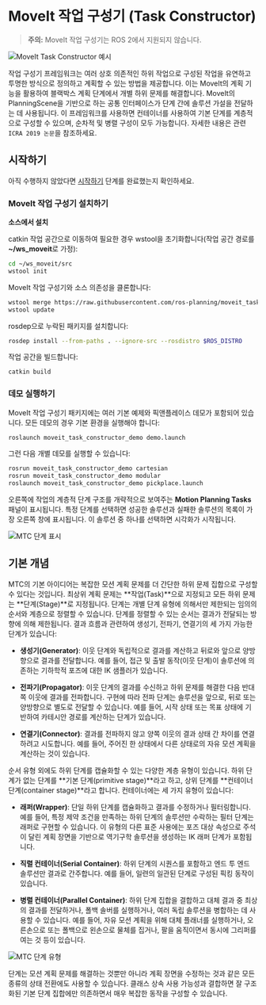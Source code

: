 # MoveIt 작업 구성기 (Task Constructor)

> **주의:** MoveIt 작업 구성기는 ROS 2에서 지원되지 않습니다.

![MoveIt Task Constructor 예시](./figs/mtc_example.png)

작업 구성기 프레임워크는 여러 상호 의존적인 하위 작업으로 구성된 작업을 유연하고 투명한 방식으로 정의하고 계획할 수 있는 방법을 제공합니다. 이는 MoveIt의 계획 기능을 활용하여 블랙박스 계획 단계에서 개별 하위 문제를 해결합니다. MoveIt의 PlanningScene을 기반으로 하는 공통 인터페이스가 단계 간에 솔루션 가설을 전달하는 데 사용됩니다. 이 프레임워크를 사용하면 컨테이너를 사용하여 기본 단계를 계층적으로 구성할 수 있으며, 순차적 및 병렬 구성이 모두 가능합니다. 자세한 내용은 관련 `ICRA 2019 논문`을 참조하세요.

## 시작하기

아직 수행하지 않았다면 [시작하기](../week10/getting_started) 단계를 완료했는지 확인하세요.

### MoveIt 작업 구성기 설치하기

**소스에서 설치**

catkin 작업 공간으로 이동하여 필요한 경우 wstool을 초기화합니다(작업 공간 경로를 **~/ws_moveit**로 가정):

```bash
cd ~/ws_moveit/src
wstool init
```

MoveIt 작업 구성기와 소스 의존성을 클론합니다:

```bash
wstool merge https://raw.githubusercontent.com/ros-planning/moveit_task_constructor/master/.rosinstall
wstool update
```

rosdep으로 누락된 패키지를 설치합니다:

```bash
rosdep install --from-paths . --ignore-src --rosdistro $ROS_DISTRO
```

작업 공간을 빌드합니다:

```bash
catkin build
```

### 데모 실행하기

MoveIt 작업 구성기 패키지에는 여러 기본 예제와 픽앤플레이스 데모가 포함되어 있습니다. 모든 데모의 경우 기본 환경을 실행해야 합니다:

```bash
roslaunch moveit_task_constructor_demo demo.launch
```

그런 다음 개별 데모를 실행할 수 있습니다:

```bash
rosrun moveit_task_constructor_demo cartesian
rosrun moveit_task_constructor_demo modular
roslaunch moveit_task_constructor_demo pickplace.launch
```

오른쪽에 작업의 계층적 단계 구조를 개략적으로 보여주는 **Motion Planning Tasks** 패널이 표시됩니다. 특정 단계를 선택하면 성공한 솔루션과 실패한 솔루션의 목록이 가장 오른쪽 창에 표시됩니다. 이 솔루션 중 하나를 선택하면 시각화가 시작됩니다.

![MTC 단계 표시](./figs/mtc_show_stages.gif)

## 기본 개념

MTC의 기본 아이디어는 복잡한 모션 계획 문제를 더 간단한 하위 문제 집합으로 구성할 수 있다는 것입니다. 최상위 계획 문제는 **작업(Task)**으로 지정되고 모든 하위 문제는 **단계(Stage)**로 지정됩니다. 단계는 개별 단계 유형에 의해서만 제한되는 임의의 순서와 계층으로 정렬할 수 있습니다. 단계를 정렬할 수 있는 순서는 결과가 전달되는 방향에 의해 제한됩니다. 결과 흐름과 관련하여 생성기, 전파기, 연결기의 세 가지 가능한 단계가 있습니다:

- **생성기(Generator)**: 이웃 단계와 독립적으로 결과를 계산하고 뒤로와 앞으로 양방향으로 결과를 전달합니다. 예를 들어, 접근 및 출발 동작(이웃 단계)이 솔루션에 의존하는 기하학적 포즈에 대한 IK 샘플러가 있습니다.

- **전파기(Propagator)**: 이웃 단계의 결과를 수신하고 하위 문제를 해결한 다음 반대쪽 이웃에 결과를 전파합니다. 구현에 따라 전파 단계는 솔루션을 앞으로, 뒤로 또는 양방향으로 별도로 전달할 수 있습니다. 예를 들어, 시작 상태 또는 목표 상태에 기반하여 카테시안 경로를 계산하는 단계가 있습니다.

- **연결기(Connector)**: 결과를 전파하지 않고 양쪽 이웃의 결과 상태 간 차이를 연결하려고 시도합니다. 예를 들어, 주어진 한 상태에서 다른 상태로의 자유 모션 계획을 계산하는 것이 있습니다.

순서 유형 외에도 하위 단계를 캡슐화할 수 있는 다양한 계층 유형이 있습니다. 하위 단계가 없는 단계를 **기본 단계(primitive stage)**라고 하고, 상위 단계를 **컨테이너 단계(container stage)**라고 합니다. 컨테이너에는 세 가지 유형이 있습니다:

- **래퍼(Wrapper)**: 단일 하위 단계를 캡슐화하고 결과를 수정하거나 필터링합니다. 예를 들어, 특정 제약 조건을 만족하는 하위 단계의 솔루션만 수락하는 필터 단계는 래퍼로 구현할 수 있습니다. 이 유형의 다른 표준 사용에는 포즈 대상 속성으로 주석이 달린 계획 장면을 기반으로 역기구학 솔루션을 생성하는 IK 래퍼 단계가 포함됩니다.

- **직렬 컨테이너(Serial Container)**: 하위 단계의 시퀀스를 포함하고 엔드 투 엔드 솔루션만 결과로 간주합니다. 예를 들어, 일련의 일관된 단계로 구성된 픽킹 동작이 있습니다.

- **병렬 컨테이너(Parallel Container)**: 하위 단계 집합을 결합하고 대체 결과 중 최상의 결과를 전달하거나, 폴백 솔버를 실행하거나, 여러 독립 솔루션을 병합하는 데 사용할 수 있습니다. 예를 들어, 자유 모션 계획을 위해 대체 플래너를 실행하거나, 오른손으로 또는 폴백으로 왼손으로 물체를 집거나, 팔을 움직이면서 동시에 그리퍼를 여는 것 등이 있습니다.

![MTC 단계 유형](./figs/mtc_stage_types.png)

단계는 모션 계획 문제를 해결하는 것뿐만 아니라 계획 장면을 수정하는 것과 같은 모든 종류의 상태 전환에도 사용할 수 있습니다. 클래스 상속 사용 가능성과 결합하면 잘 구조화된 기본 단계 집합에만 의존하면서 매우 복잡한 동작을 구성할 수 있습니다.
